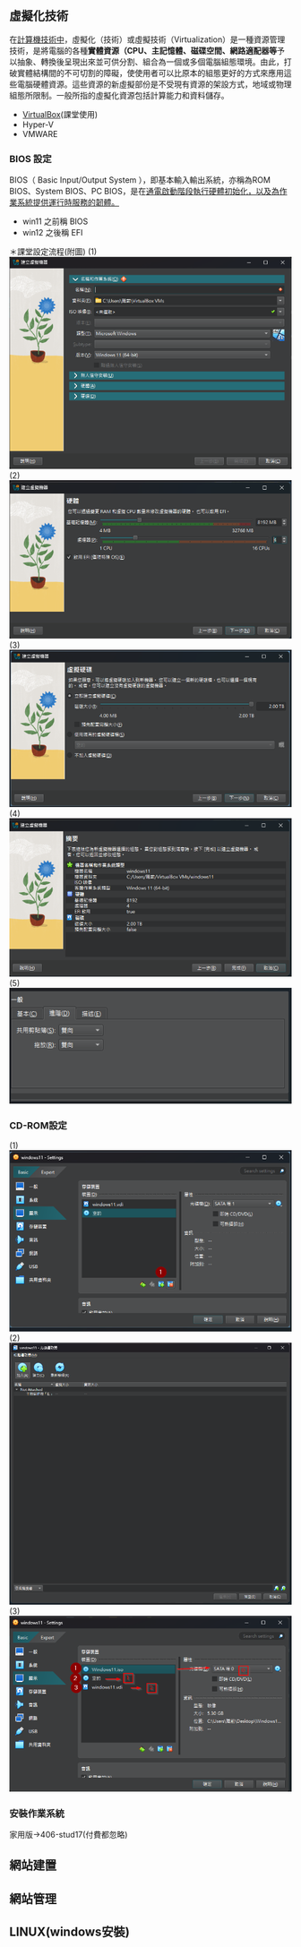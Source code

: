 <!-- markdownlint-disable -->

## 虛擬化技術
在<u>計算機技術中</u>，虛擬化（技術）或虛擬技術（Virtualization）是一種資源管理技術，是將電腦的各種**實體資源（CPU、主記憶體、磁碟空間、網路適配器等**予以抽象、轉換後呈現出來並可供分割、組合為一個或多個電腦組態環境。由此，打破實體結構間的不可切割的障礙，使使用者可以比原本的組態更好的方式來應用這些電腦硬體資源。這些資源的新虛擬部份是不受現有資源的架設方式，地域或物理組態所限制。一般所指的虛擬化資源包括計算能力和資料儲存。


- [VirtualBox](https://www.virtualbox.org/)(課堂使用)
- Hyper-V
- VMWARE

### BIOS 設定
BIOS（ Basic Input/Output System ），即基本輸入輸出系統，亦稱為ROM BIOS、System BIOS、PC BIOS，是在<u>通電啟動階段執行硬體初始化，以及為作業系統提供運行時服務的韌體。</u>

- win11 之前稱 BIOS
- win12 之後稱 EFI

＊課堂設定流程(附圖)
(1)
![20250520091202](https://raw.githubusercontent.com/qkauia-guy/pic/main/20250520091202.png)
(2)
![20250520091407](https://raw.githubusercontent.com/qkauia-guy/pic/main/20250520091407.png)
(3)
![20250520091427](https://raw.githubusercontent.com/qkauia-guy/pic/main/20250520091427.png)
(4)
![20250520091452](https://raw.githubusercontent.com/qkauia-guy/pic/main/20250520091452.png)
(5)
![20250520091520](https://raw.githubusercontent.com/qkauia-guy/pic/main/20250520091520.png)

### CD-ROM設定
(1)
![20250520091620](https://raw.githubusercontent.com/qkauia-guy/pic/main/20250520091620.png)
(2)
![20250520091643](https://raw.githubusercontent.com/qkauia-guy/pic/main/20250520091643.png)
(3)
![20250520092559](https://raw.githubusercontent.com/qkauia-guy/pic/main/20250520092559.png)

### 安裝作業系統

家用版->406-stud17(付費都忽略)

## 網站建置
## 網站管理
## LINUX(windows安裝)